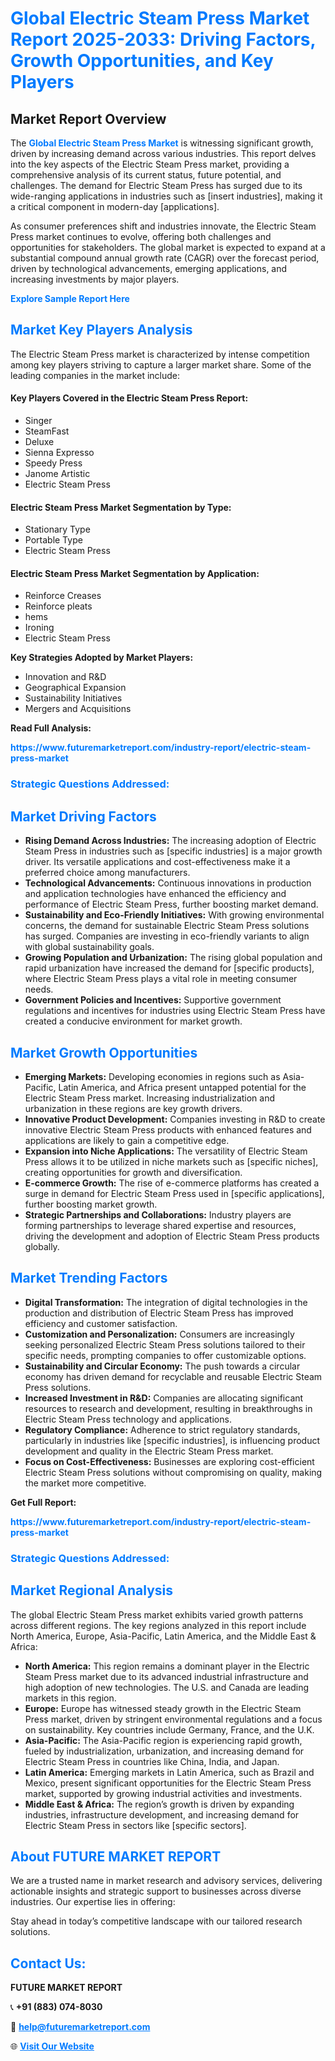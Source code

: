 <h1 style="color: #007BFF;">Global Electric Steam Press Market Report 2025-2033: Driving Factors, Growth Opportunities, and Key Players</h1>

<section id="overview">
<h2>Market Report Overview</h2>
<p>The <a href="https://www.futuremarketreport.com/industry-report/electric-steam-press-market" style="color: #007BFF; text-decoration: none;"><strong>Global Electric Steam Press Market</strong></a> is witnessing significant growth, driven by increasing demand across various industries. This report delves into the key aspects of the Electric Steam Press market, providing a comprehensive analysis of its current status, future potential, and challenges. The demand for Electric Steam Press has surged due to its wide-ranging applications in industries such as [insert industries], making it a critical component in modern-day [applications].</p>
<p>As consumer preferences shift and industries innovate, the Electric Steam Press market continues to evolve, offering both challenges and opportunities for stakeholders. The global market is expected to expand at a substantial compound annual growth rate (CAGR) over the forecast period, driven by technological advancements, emerging applications, and increasing investments by major players.</p>
</section>

<section id="overview">
<p><a href="https://www.futuremarketreport.com/request-sample/reportId=100722" style="color: #007BFF; text-decoration: none;"><strong>Explore Sample Report Here</strong></a></p>
</section>

<section id="key-players">
<h2 style="color: #007BFF;">Market Key Players Analysis</h2>
<p>The Electric Steam Press market is characterized by intense competition among key players striving to capture a larger market share. Some of the leading companies in the market include:</p>
<h4>Key Players Covered in the Electric Steam Press Report:</h4>
<ul><li>Singer</li><li>SteamFast</li><li>Deluxe</li><li>Sienna Expresso</li><li>Speedy Press</li><li>Janome Artistic</li><li>Electric Steam Press</li></ul>
<h4>Electric Steam Press Market Segmentation by Type:</h4>
<ul><li>Stationary Type</li><li>Portable Type</li><li>Electric Steam Press</li></ul>

<h4>Electric Steam Press Market Segmentation by Application:</h4>
<ul><li>Reinforce Creases</li><li>Reinforce pleats</li><li>hems</li><li>Ironing</li><li>Electric Steam Press</li></ul>
<p><strong>Key Strategies Adopted by Market Players:</strong></p>
<ul>
<li>Innovation and R&D</li>
<li>Geographical Expansion</li>
<li>Sustainability Initiatives</li>
<li>Mergers and Acquisitions</li>
</ul>
</section>

<section>
<p><strong>Read Full Analysis: </strong></p><a href="https://www.futuremarketreport.com/industry-report/electric-steam-press-market" style="color: #007BFF; text-decoration: none;"><strong>https://www.futuremarketreport.com/industry-report/electric-steam-press-market</strong></a>
<h3 style="color: #007BFF;">Strategic Questions Addressed:</h3>
</section>

<section id="driving-factors">
<h2 style="color: #007BFF;">Market Driving Factors</h2>
<ul>
<li><strong>Rising Demand Across Industries:</strong> The increasing adoption of Electric Steam Press in industries such as [specific industries] is a major growth driver. Its versatile applications and cost-effectiveness make it a preferred choice among manufacturers.</li>
<li><strong>Technological Advancements:</strong> Continuous innovations in production and application technologies have enhanced the efficiency and performance of Electric Steam Press, further boosting market demand.</li>
<li><strong>Sustainability and Eco-Friendly Initiatives:</strong> With growing environmental concerns, the demand for sustainable Electric Steam Press solutions has surged. Companies are investing in eco-friendly variants to align with global sustainability goals.</li>
<li><strong>Growing Population and Urbanization:</strong> The rising global population and rapid urbanization have increased the demand for [specific products], where Electric Steam Press plays a vital role in meeting consumer needs.</li>
<li><strong>Government Policies and Incentives:</strong> Supportive government regulations and incentives for industries using Electric Steam Press have created a conducive environment for market growth.</li>
</ul>
</section>

<section id="growth-opportunities">
<h2 style="color: #007BFF;">Market Growth Opportunities</h2>
<ul>
<li><strong>Emerging Markets:</strong> Developing economies in regions such as Asia-Pacific, Latin America, and Africa present untapped potential for the Electric Steam Press market. Increasing industrialization and urbanization in these regions are key growth drivers.</li>
<li><strong>Innovative Product Development:</strong> Companies investing in R&D to create innovative Electric Steam Press products with enhanced features and applications are likely to gain a competitive edge.</li>
<li><strong>Expansion into Niche Applications:</strong> The versatility of Electric Steam Press allows it to be utilized in niche markets such as [specific niches], creating opportunities for growth and diversification.</li>
<li><strong>E-commerce Growth:</strong> The rise of e-commerce platforms has created a surge in demand for Electric Steam Press used in [specific applications], further boosting market growth.</li>
<li><strong>Strategic Partnerships and Collaborations:</strong> Industry players are forming partnerships to leverage shared expertise and resources, driving the development and adoption of Electric Steam Press products globally.</li>
</ul>
</section>

<section id="trending-factors">
<h2 style="color: #007BFF;">Market Trending Factors</h2>
<ul>
<li><strong>Digital Transformation:</strong> The integration of digital technologies in the production and distribution of Electric Steam Press has improved efficiency and customer satisfaction.</li>
<li><strong>Customization and Personalization:</strong> Consumers are increasingly seeking personalized Electric Steam Press solutions tailored to their specific needs, prompting companies to offer customizable options.</li>
<li><strong>Sustainability and Circular Economy:</strong> The push towards a circular economy has driven demand for recyclable and reusable Electric Steam Press solutions.</li>
<li><strong>Increased Investment in R&D:</strong> Companies are allocating significant resources to research and development, resulting in breakthroughs in Electric Steam Press technology and applications.</li>
<li><strong>Regulatory Compliance:</strong> Adherence to strict regulatory standards, particularly in industries like [specific industries], is influencing product development and quality in the Electric Steam Press market.</li>
<li><strong>Focus on Cost-Effectiveness:</strong> Businesses are exploring cost-efficient Electric Steam Press solutions without compromising on quality, making the market more competitive.</li>
</ul>
</section>

<section>
<p><strong>Get Full Report: </strong></p><a href="https://www.futuremarketreport.com/industry-report/electric-steam-press-market" style="color: #007BFF; text-decoration: none;"><strong>https://www.futuremarketreport.com/industry-report/electric-steam-press-market</strong></a>
<h3 style="color: #007BFF;">Strategic Questions Addressed:</h3>
</section>


<section id="regional-analysis">
<h2 style="color: #007BFF;">Market Regional Analysis</h2>
<p>The global Electric Steam Press market exhibits varied growth patterns across different regions. The key regions analyzed in this report include North America, Europe, Asia-Pacific, Latin America, and the Middle East & Africa:</p>
<ul>
<li><strong>North America:</strong> This region remains a dominant player in the Electric Steam Press market due to its advanced industrial infrastructure and high adoption of new technologies. The U.S. and Canada are leading markets in this region.</li>
<li><strong>Europe:</strong> Europe has witnessed steady growth in the Electric Steam Press market, driven by stringent environmental regulations and a focus on sustainability. Key countries include Germany, France, and the U.K.</li>
<li><strong>Asia-Pacific:</strong> The Asia-Pacific region is experiencing rapid growth, fueled by industrialization, urbanization, and increasing demand for Electric Steam Press in countries like China, India, and Japan.</li>
<li><strong>Latin America:</strong> Emerging markets in Latin America, such as Brazil and Mexico, present significant opportunities for the Electric Steam Press market, supported by growing industrial activities and investments.</li>
<li><strong>Middle East & Africa:</strong> The region’s growth is driven by expanding industries, infrastructure development, and increasing demand for Electric Steam Press in sectors like [specific sectors].</li>
</ul>
</section>

<footer>
<h2 style="color: #007BFF;">About FUTURE MARKET REPORT</h2>
<p>We are a trusted name in market research and advisory services, delivering actionable insights and strategic support to businesses across diverse industries. Our expertise lies in offering:</p>

<p>Stay ahead in today’s competitive landscape with our tailored research solutions.</p>

<h2 style="color: #007BFF;">Contact Us:</h2>
<p><strong>FUTURE MARKET REPORT</strong></p>
<p>📞 <strong>+91 (883) 074-8030</strong></p>
<p>📧 <strong><a href="mailto:help@futuremarketreport.com" style="color: #007BFF;">help@futuremarketreport.com</a></strong></p>
<p>🌐 <strong><a href="https://www.futuremarketreport.com/" style="color: #007BFF;">Visit Our Website</a></strong></p>
</footer>